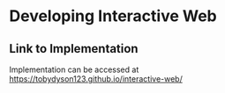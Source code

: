 # Developing Interactive Web

## Link to Implementation

Implementation can be accessed at https://tobydyson123.github.io/interactive-web/
